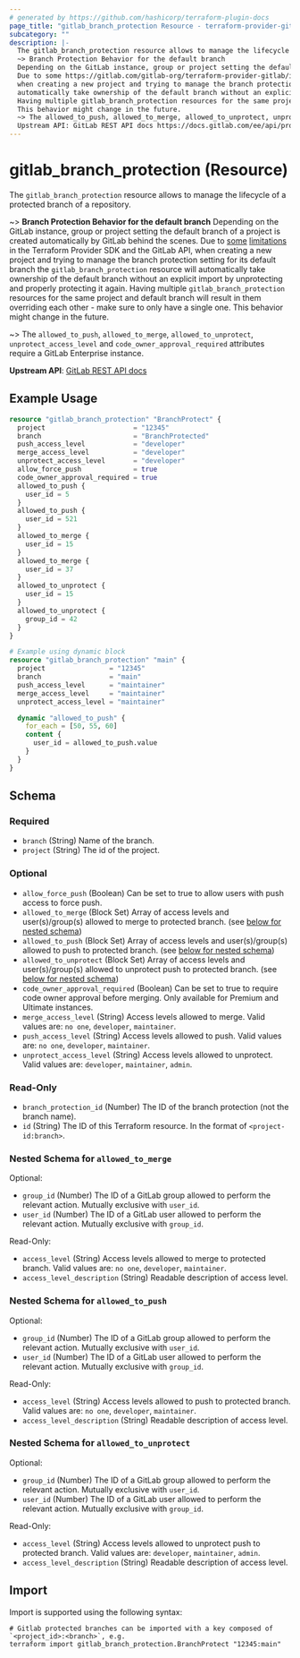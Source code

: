 ```yaml
---
# generated by https://github.com/hashicorp/terraform-plugin-docs
page_title: "gitlab_branch_protection Resource - terraform-provider-gitlab"
subcategory: ""
description: |-
  The gitlab_branch_protection resource allows to manage the lifecycle of a protected branch of a repository.
  ~> Branch Protection Behavior for the default branch
  Depending on the GitLab instance, group or project setting the default branch of a project is created automatically by GitLab behind the scenes.
  Due to some https://gitlab.com/gitlab-org/terraform-provider-gitlab/issues/792 limitations https://discuss.hashicorp.com/t/ignore-the-order-of-a-complex-typed-list/42242 in the Terraform Provider SDK and the GitLab API,
  when creating a new project and trying to manage the branch protection setting for its default branch the gitlab_branch_protection resource will
  automatically take ownership of the default branch without an explicit import by unprotecting and properly protecting it again.
  Having multiple gitlab_branch_protection resources for the same project and default branch will result in them overriding each other - make sure to only have a single one.
  This behavior might change in the future.
  ~> The allowed_to_push, allowed_to_merge, allowed_to_unprotect, unprotect_access_level and code_owner_approval_required attributes require a GitLab Enterprise instance.
  Upstream API: GitLab REST API docs https://docs.gitlab.com/ee/api/protected_branches.html
---
```


# gitlab_branch_protection (Resource)

The `gitlab_branch_protection` resource allows to manage the lifecycle of a protected branch of a repository.

~> **Branch Protection Behavior for the default branch**
   Depending on the GitLab instance, group or project setting the default branch of a project is created automatically by GitLab behind the scenes.
   Due to [some](https://gitlab.com/gitlab-org/terraform-provider-gitlab/issues/792) [limitations](https://discuss.hashicorp.com/t/ignore-the-order-of-a-complex-typed-list/42242) in the Terraform Provider SDK and the GitLab API,
   when creating a new project and trying to manage the branch protection setting for its default branch the `gitlab_branch_protection` resource will
   automatically take ownership of the default branch without an explicit import by unprotecting and properly protecting it again.
   Having multiple `gitlab_branch_protection` resources for the same project and default branch will result in them overriding each other - make sure to only have a single one.
   This behavior might change in the future.

~> The `allowed_to_push`, `allowed_to_merge`, `allowed_to_unprotect`, `unprotect_access_level` and `code_owner_approval_required` attributes require a GitLab Enterprise instance.

**Upstream API**: [GitLab REST API docs](https://docs.gitlab.com/ee/api/protected_branches.html)

## Example Usage

```terraform
resource "gitlab_branch_protection" "BranchProtect" {
  project                      = "12345"
  branch                       = "BranchProtected"
  push_access_level            = "developer"
  merge_access_level           = "developer"
  unprotect_access_level       = "developer"
  allow_force_push             = true
  code_owner_approval_required = true
  allowed_to_push {
    user_id = 5
  }
  allowed_to_push {
    user_id = 521
  }
  allowed_to_merge {
    user_id = 15
  }
  allowed_to_merge {
    user_id = 37
  }
  allowed_to_unprotect {
    user_id = 15
  }
  allowed_to_unprotect {
    group_id = 42
  }
}

# Example using dynamic block
resource "gitlab_branch_protection" "main" {
  project                = "12345"
  branch                 = "main"
  push_access_level      = "maintainer"
  merge_access_level     = "maintainer"
  unprotect_access_level = "maintainer"

  dynamic "allowed_to_push" {
    for_each = [50, 55, 60]
    content {
      user_id = allowed_to_push.value
    }
  }
}
```

<!-- schema generated by tfplugindocs -->
## Schema

### Required

- `branch` (String) Name of the branch.
- `project` (String) The id of the project.

### Optional

- `allow_force_push` (Boolean) Can be set to true to allow users with push access to force push.
- `allowed_to_merge` (Block Set) Array of access levels and user(s)/group(s) allowed to merge to protected branch. (see [below for nested schema](#nestedblock--allowed_to_merge))
- `allowed_to_push` (Block Set) Array of access levels and user(s)/group(s) allowed to push to protected branch. (see [below for nested schema](#nestedblock--allowed_to_push))
- `allowed_to_unprotect` (Block Set) Array of access levels and user(s)/group(s) allowed to unprotect push to protected branch. (see [below for nested schema](#nestedblock--allowed_to_unprotect))
- `code_owner_approval_required` (Boolean) Can be set to true to require code owner approval before merging. Only available for Premium and Ultimate instances.
- `merge_access_level` (String) Access levels allowed to merge. Valid values are: `no one`, `developer`, `maintainer`.
- `push_access_level` (String) Access levels allowed to push. Valid values are: `no one`, `developer`, `maintainer`.
- `unprotect_access_level` (String) Access levels allowed to unprotect. Valid values are: `developer`, `maintainer`, `admin`.

### Read-Only

- `branch_protection_id` (Number) The ID of the branch protection (not the branch name).
- `id` (String) The ID of this Terraform resource. In the format of `<project-id:branch>`.

<a id="nestedblock--allowed_to_merge"></a>
### Nested Schema for `allowed_to_merge`

Optional:

- `group_id` (Number) The ID of a GitLab group allowed to perform the relevant action. Mutually exclusive with `user_id`.
- `user_id` (Number) The ID of a GitLab user allowed to perform the relevant action. Mutually exclusive with `group_id`.

Read-Only:

- `access_level` (String) Access levels allowed to merge to protected branch. Valid values are: `no one`, `developer`, `maintainer`.
- `access_level_description` (String) Readable description of access level.


<a id="nestedblock--allowed_to_push"></a>
### Nested Schema for `allowed_to_push`

Optional:

- `group_id` (Number) The ID of a GitLab group allowed to perform the relevant action. Mutually exclusive with `user_id`.
- `user_id` (Number) The ID of a GitLab user allowed to perform the relevant action. Mutually exclusive with `group_id`.

Read-Only:

- `access_level` (String) Access levels allowed to push to protected branch. Valid values are: `no one`, `developer`, `maintainer`.
- `access_level_description` (String) Readable description of access level.


<a id="nestedblock--allowed_to_unprotect"></a>
### Nested Schema for `allowed_to_unprotect`

Optional:

- `group_id` (Number) The ID of a GitLab group allowed to perform the relevant action. Mutually exclusive with `user_id`.
- `user_id` (Number) The ID of a GitLab user allowed to perform the relevant action. Mutually exclusive with `group_id`.

Read-Only:

- `access_level` (String) Access levels allowed to unprotect push to protected branch. Valid values are: `developer`, `maintainer`, `admin`.
- `access_level_description` (String) Readable description of access level.

## Import

Import is supported using the following syntax:

```shell
# Gitlab protected branches can be imported with a key composed of `<project_id>:<branch>`, e.g.
terraform import gitlab_branch_protection.BranchProtect "12345:main"
```
